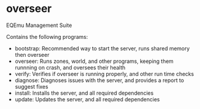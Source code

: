 # overseer
EQEmu Management Suite

Contains the following programs:
- bootstrap: Recommended way to start the server, runs shared memory then overseer
- overseer: Runs zones, world, and other programs, keeping them runnning on crash, and oversees their health
- verify: Verifies if overseer is running properly, and other run time checks
- diagnose: Diagnoses issues with the server, and provides a report to suggest fixes
- install: Installs the server, and all required dependencies
- update: Updates the server, and all required dependencies